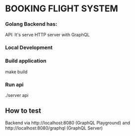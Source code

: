 # BOOKING FLIGHT SYSTEM


### Golang Backend has:

API: It's serve HTTP server with GraphQL

### Local Development



### Build application
make build

### Run api
./server api

## How to test

Backend via http://localhost:8080 (GraphQL Playground) and http://localhost:8080/graphql (GraphQL Server)

